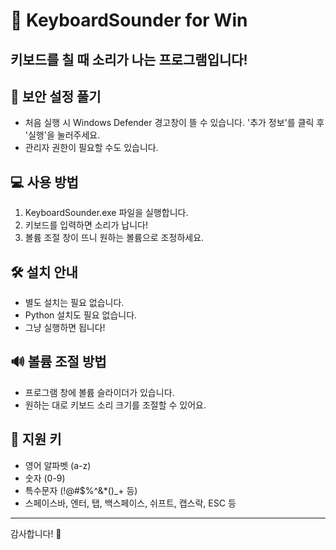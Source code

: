 # 🎹 KeyboardSounder for Win

키보드를 칠 때 소리가 나는 프로그램입니다!
---

## 📢 보안 설정 풀기

- 처음 실행 시 Windows Defender 경고창이 뜰 수 있습니다. '추가 정보'를 클릭 후 '실행'을 눌러주세요.
- 관리자 권한이 필요할 수도 있습니다.


## 💻 사용 방법

1. KeyboardSounder.exe 파일을 실행합니다.
2. 키보드를 입력하면 소리가 납니다!
3. 볼륨 조절 창이 뜨니 원하는 볼륨으로 조정하세요.

## 🛠️ 설치 안내

- 별도 설치는 필요 없습니다.
- Python 설치도 필요 없습니다.
- 그냥 실행하면 됩니다!

## 🔊 볼륨 조절 방법

- 프로그램 창에 볼륨 슬라이더가 있습니다.
- 원하는 대로 키보드 소리 크기를 조절할 수 있어요.

## 🎵 지원 키
- 영어 알파벳 (a-z)
- 숫자 (0-9)
- 특수문자 (!@#$%^&*()_+ 등)
- 스페이스바, 엔터, 탭, 백스페이스, 쉬프트, 캡스락, ESC 등

---

감사합니다! 🎵

